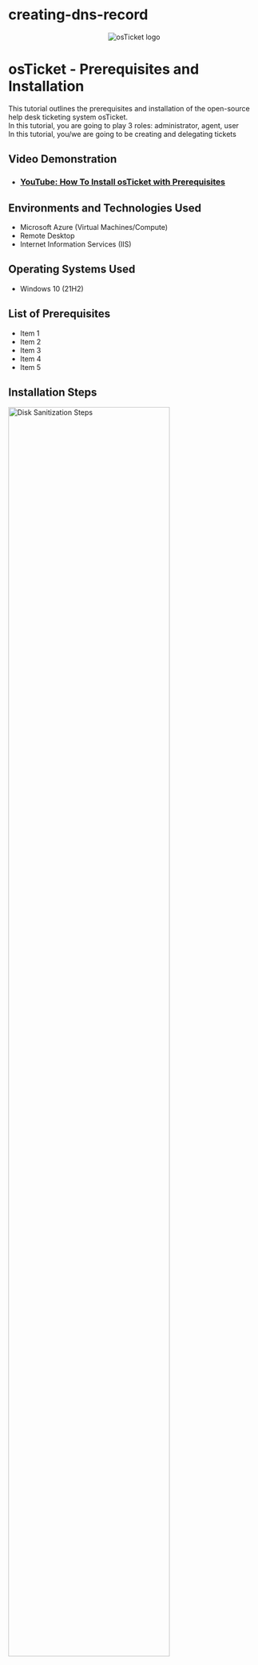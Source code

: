 # creating-dns-record

<p align="center">
<img src="https://i.imgur.com/Clzj7Xs.png" alt="osTicket logo"/>
</p>

<h1>osTicket - Prerequisites and Installation</h1>
This tutorial outlines the prerequisites and installation of the open-source help desk ticketing system osTicket.<br />
In this tutorial, you are going to play 3 roles:  administrator, agent, user <br>
In this tutorial, you/we are going to be creating and delegating tickets <br>

<h2>Video Demonstration</h2>

- ### [YouTube: How To Install osTicket with Prerequisites](https://www.youtube.com)

<h2>Environments and Technologies Used</h2>

- Microsoft Azure (Virtual Machines/Compute)
- Remote Desktop
- Internet Information Services (IIS)

<h2>Operating Systems Used </h2>

- Windows 10</b> (21H2)

<h2>List of Prerequisites</h2>

- Item 1
- Item 2
- Item 3
- Item 4
- Item 5

<h2>Installation Steps</h2>

<p>
<img src="https://i.imgur.com/DJmEXEB.png" height="80%" width="80%" alt="Disk Sanitization Steps"/>
</p>
<p>
<strong> A-Record Exercise </strong><br>
  <em>Basically, log into Client-1 <br>
    ping "mainframe" <br>
    nslookup "mainframe" <br>
    (Both are going to fail because there is no DNS record) <br>
    So, log into DC-1 with your domain admin account (mydomain.com\jane_admin) and create a DNS A-record for "mainframe" <br>
    Have the DNS A-record point to DC-1’s Private IP address <br>
    Log back into Client-1 and ping "mainframe" again. It should work this time. <br></em>
<strong>Simplified Version:</strong>
&nbsp;&nbsp; Log into DC-1 <br>
&nbsp;&nbsp; Create a DNS A-record for "mainframe" <br>
  &nbsp;&nbsp; Server Manager > Tools (near top, to the right of the flag > DNS > Expand DC-1 > Expand Forward Looking Zone > click mydomain.com > right click white space > select New Host (A) > type mainframe > type whatever IP address you want (prof used dc-1's as an example) > click Add Host (don't have to click any of the checkboxes above) > click Done <br>
&nbsp;&nbsp; Log into Client-1 <br>
&nbsp;&nbsp; Ping "mainframe" <br>


<strong> Local DNS Cache Exercise </strong><br>
<em> What is going on here? <br>
Basically, if you change the mainframe's record address, when you ping it, it will still show the old record address until you flush the DNS cache.
To see for yourself:
</em> <br>
&nbsp;&nbsp; Log in to DC-1 and change mainframe’s record address to 8.8.8.8 <br>
&nbsp;&nbsp; Go back to Client-1 and ping “mainframe” again. Observe that it still pings the old address <br>
&nbsp;&nbsp; Observe the local dns cache (ipconfig /displaydns) <br>
<strong>How to flush the DNS cache </strong><br>
&nbsp;&nbsp; Flush the DNS cache **(ipconfig /flushdns)**. <br>
&nbsp;&nbsp; Ping “mainframe” again. The new record address should show up <br>

<strong> CNAME Record Exercise </strong><br>
<em> What is going on here? <br>

</em>
Go back to DC-1 and create a CNAME record that points the host “search” to “www.google.com” <br>
<strong>To create a CNAME record</strong><br>
&nbsp;&nbsp; DNS manager > Right click + select New Alias (literally says CNAME) > Literally type search in first box and www.google.com in second box (literally sooooooo easy 😩) > Do I need to check box? Nope > Click ok <br>
Switch to Client-1.
 -Ping “search”
 -Nslookup “search” <br>
<strong>To see if it works:</strong><br>
&nbsp;&nbsp; Cmd > ping search > ipconfig /displaydns 
<br>
**What you should see:** <br>
<em>Insert screenshot </em>
<br>
**NOTE*: if above steps don't work, try flushing the cache first (ipconfig /flushdns) and then repeat. <br>

<strong> Finish </strong>
















<strong> A-Record Exercise </strong><br>
Connect/log into DC-1 as your domain admin account (mydomain.com\jane_admin) <br>
Connect/log into Client-1 as an admin (mydomain\jane_admin) <br>
From Client-1 try to ping “mainframe” notice that it fails <br>
Nslookup “mainframe” notice that it fails (no DNS record) <br>
Create a DNS A-record on DC-1 for “mainframe” and have it point to DC-1’s Private IP address <br>
Go back to Client-1 and try to ping it. Observe that it works <br>

<strong> Local DNS Cache Exercise </strong><br>
Go back to DC-1 and change mainframe’s record address to 8.8.8.8 <br>
Go back to Client-1 and ping “mainframe” again. Observe that it still pings the old address <br>
Observe the local dns cache (ipconfig /displaydns) <br>
Flush the DNS cache (ipconfig /flushdns). Observe that the cache is empty <br>
Attempt to ping “mainframe” again. Observe the address of the new record is showing up <br>

<strong> CNAME Record Exercise </strong><br>
Go back to DC-1 and create a CNAME record that points the host “search” to “www.google.com” <br>
Go back to Client-1 and attempt to ping “search”, observe the results of the CNAME record <br>
On Client-1, nslookup “search”, observe the results of the CNAME record <br>
Extra steps  (basically checking to see if everything works) <br>
&nbsp;&nbsp; Cmd > <br>
ping search > <br>
ipconfig /displaydns <br>
[Should see: <br>
search <br>
Record name: search mydomain.com <br>
Record name: www.google.com] <br>

ALSO: if above steps don't work, trying flushing the cache first (ipconfig /flushdns) and then repeat. <br>

If you type search mydomain.com into Microsoft Edge, it'll try to take you to Google (but it'll show error because certificates don't match, still we forced it to acknowledge search as google. Main thing is the cmd part).<br>

<strong> Finish </strong>

Essential Steps:
Create a DNS A-record (5) <br>
&nbsp;&nbsp; Server Manager > Tools (near top, to the right of the flag > DNS > Expand DC-1 > Expand Forward Looking Zone > click mydomain.com > right click white space > select New Host (A) > type mainframe > type whatever IP address you want (prof used dc-1's as an example) > click Add Host (don't have to click any of the checkboxes above) > click Done <br>
Change mainframe record address to 8.8.8.8 (7) <br>
Flush the DNS cache (10) <br>
Create CNAME record (12) <br>
&nbsp;&nbsp; DNS manager (to get here, follow same steps as step 5) > Right click + select New Alias (literally says CNAME) > Literally type search in first box and www.google.com in second box (literally sooooooo easy 😩) > Do I need to check box? Nope > Click ok <br>
Recognize the pattern of above steps? <br>

Actually… <br>

You can combine steps 5, 7, and 12 all in one. So really it COULD look like: <br>

Create a DNS A-record (name it mainframe, put the IP address as 8.8.8.8, click ok) and then create a CNAME record (search, www.google.com) <br>
Go to cmd (run as admin, still in DC-1), type (in order): <br>
ipconfig /flushdns, <br>
ping search <br>
nslookup search <br>
ipconfig /displaydns <br>

</p>
<br />
<p>

</p>
<p>

</p>


<p>
<img src="https://i.imgur.com/DJmEXEB.png" height="80%" width="80%" alt="Disk Sanitization Steps"/>
</p>
<p>
Lorem ipsum dolor sit amet, consectetur adipiscing elit, sed do eiusmod tempor incididunt ut labore et dolore magna aliqua. Ut enim ad minim veniam, quis nostrud exercitation ullamco laboris nisi ut aliquip ex ea commodo consequat. Duis aute irure dolor in reprehenderit in voluptate velit esse cillum dolore eu fugiat nulla pariatur.
</p>
<br />

<p>
<img src="https://i.imgur.com/DJmEXEB.png" height="80%" width="80%" alt="Disk Sanitization Steps"/>
</p>
<p>
Lorem ipsum dolor sit amet, consectetur adipiscing elit, sed do eiusmod tempor incididunt ut labore et dolore magna aliqua. Ut enim ad minim veniam, quis nostrud exercitation ullamco laboris nisi ut aliquip ex ea commodo consequat. Duis aute irure dolor in reprehenderit in voluptate velit esse cillum dolore eu fugiat nulla pariatur.
</p>
<br />
